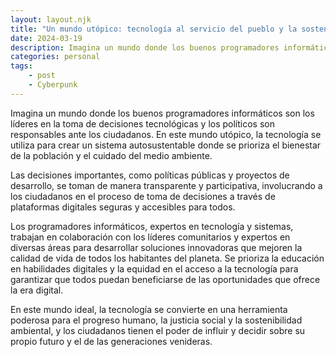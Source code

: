 ```yaml
---
layout: layout.njk
title: "Un mundo utópico: tecnología al servicio del pueblo y la sostenibilidad ambiental"
date: 2024-03-19
description: Imagina un mundo donde los buenos programadores informáticos son los líderes en la toma de decisiones tecnológicas y los políticos son responsables ante los ciudadanos.
categories: personal
tags:
    - post
    - Cyberpunk
---
```


Imagina un mundo donde los buenos programadores informáticos son los líderes en la toma de decisiones tecnológicas y los políticos son responsables ante los ciudadanos. En este mundo utópico, la tecnología se utiliza para crear un sistema autosustentable donde se prioriza el bienestar de la población y el cuidado del medio ambiente.

Las decisiones importantes, como políticas públicas y proyectos de desarrollo, se toman de manera transparente y participativa, involucrando a los ciudadanos en el proceso de toma de decisiones a través de plataformas digitales seguras y accesibles para todos.

Los programadores informáticos, expertos en tecnología y sistemas, trabajan en colaboración con los líderes comunitarios y expertos en diversas áreas para desarrollar soluciones innovadoras que mejoren la calidad de vida de todos los habitantes del planeta. Se prioriza la educación en habilidades digitales y la equidad en el acceso a la tecnología para garantizar que todos puedan beneficiarse de las oportunidades que ofrece la era digital.

En este mundo ideal, la tecnología se convierte en una herramienta poderosa para el progreso humano, la justicia social y la sostenibilidad ambiental, y los ciudadanos tienen el poder de influir y decidir sobre su propio futuro y el de las generaciones venideras.
